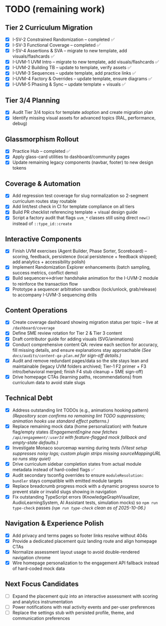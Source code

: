 
# TODO (remaining work)

## Tier 2 Curriculum Migration
- [x] I-SV-2 Constrained Randomization – completed ✅
- [x] I-SV-3 Functional Coverage – completed ✅
- [x] I-SV-4 Assertions & SVA – migrate to new template, add visuals/flashcards ✅
- [x] I-UVM-1 UVM Intro – migrate to new template, add visuals/flashcards ✅
- [x] I-UVM-2 Building TB – update to template, verify assets ✅
- [x] I-UVM-3 Sequences – update template, add practice links ✅
- [x] I-UVM-4 Factory & Overrides – update template, ensure diagrams ✅
- [x] I-UVM-5 Phasing & Sync – update template + visuals ✅

## Tier 3/4 Planning
- [x] Audit Tier 3/4 topics for template adoption and create migration plan
- [x] Identify missing visual assets for advanced topics (RAL, performance, debug)

## Glassmorphism Rollout
- [x] Practice Hub – completed ✅
- [x] Apply glass-card utilities to dashboard/community pages
- [x] Update remaining legacy components (navbar, footer) to new design tokens

## Coverage & Automation
- [x] Add regression test coverage for slug normalization so 2-segment curriculum routes stay routable
- [x] Add lint/test check in CI for template compliance on all tiers
- [x] Build PR checklist referencing template + visual design guide
- [x] Script a factory audit that flags `uvm_*` classes still using direct `new()` instead of `::type_id::create`

## Interactive Components
- [x] Finish UVM exercises (Agent Builder, Phase Sorter, Scoreboard) – scoring, feedback, persistence (local persistence + feedback shipped; add analytics + accessibility polish)
- [x] Implement Randomization Explorer enhancements (batch sampling, success metrics, conflict demo)
- [x] Build sequencer↔driver handshake animation for the I-UVM-2 module to reinforce the transaction flow
- [x] Prototype a sequencer arbitration sandbox (lock/unlock, grab/release) to accompany I-UVM-3 sequencing drills

## Content Operations
- [x] Create coverage dashboard showing migration status per topic – live at `/dashboard/coverage`
- [x] Define SME review rotation for Tier 2 & Tier 3 content
- [x] Draft contributor guide for adding visuals (SVG/animations)
- [x] Conduct comprehensive content QA: review each section for accuracy, fill missing details, and ensure explanations stay approachable *(See `docs/audits/content-qa-plan.md` for sign-off details.)*
- [x] Audit and remove redundant pages/data so the site stays lean and maintainable (legacy UVM folders archived; Tier-1 F2 primer + F3 intro/behavioral merged; finish F4 stub cleanup + SME sign-off)
- [x] Drive homepage CTAs (learning paths, recommendations) from curriculum data to avoid stale slugs

## Technical Debt
- [x] Address outstanding lint TODOs (e.g., animations hooking pattern) *(Repository scan confirms no remaining lint TODO suppressions; animation hooks use standard effect patterns.)*
- [x] Replace remaining mock data (home personalization) with feature flag/empty states *(EngagementEngine now fetches `/api/engagement/:userId` with feature-flagged mock fallback and empty-state defaults.)*
- [x] Investigate Monaco sourcemap warning during tests *(Vitest setup suppresses noisy logs; custom plugin strips missing sourceMappingURL so runs stay quiet)*
- [x] Drive curriculum sidebar completion states from actual module metadata instead of hard-coded flags ✅
- [x] Audit secondary tsconfig overrides to ensure `moduleResolution: bundler` stays compatible with emitted module targets
- [x] Replace breadcrumb progress mock with a dynamic progress source to prevent stale or invalid slugs showing in navigation
- [x] Fix outstanding TypeScript errors (KnowledgeGraphVisualizer, AudioLearningSystem, AI Assistant tests, simulation mocks) so `npm run type-check` passes *(`npm run type-check` clean as of 2025-10-06.)*

## Navigation & Experience Polish
- [x] Add privacy and terms pages so footer links resolve without 404s
- [x] Provide a dedicated placement quiz landing route and align homepage CTAs
- [x] Normalize assessment layout usage to avoid double-rendered navigation chrome
- [x] Wire homepage personalization to the engagement API fallback instead of hard-coded mock data

## Next Focus Candidates
- [ ] Expand the placement quiz into an interactive assessment with scoring and analytics instrumentation
- [ ] Power notifications with real activity events and per-user preferences
- [ ] Replace the settings stub with persisted profile, theme, and communication preferences
